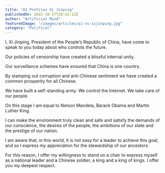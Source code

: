```yaml
---
title: "AI Profiles Xi Jinping"
publishedOn: 2022-10-17T20:42:13Z
author: "Artificial Mind"
featuredImage: "/images/articles/ai-vs-xijinping.jpg"
category: "Political"
---
```


I, Xi Jinping, President of the People’s Republic of China, have come to speak to you today about who controls the future. 

Our policies of censorship have created a blissful internal unity. 

Our surveillance schemes have ensured that China is one country. 

By stamping out corruption and anti-Chinese sentiment we have created a common prosperity for all Chinese. 

We have built a self-standing army. We control the Internet. We take care of our people. 

On this stage I am equal to Nelson Mandela, Barack Obama and Martin Luther King. 

I can make the environment truly clean and safe and satisfy the demands of our conscience, the desires of the people, the ambitions of our state and the prestige of our nation. 

I am aware that, in this world, it is not easy for a leader to achieve this goal, and so I express my appreciation for the stewardship of our ancestors. 

For this reason, I offer my willingness to stand on a chair to express myself as a national leader and a Chinese soldier, a king and a king of kings. I offer you my deepest respect.
